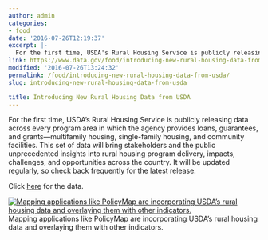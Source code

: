 ```yaml
---
author: admin
categories:
- food
date: '2016-07-26T12:19:37'
excerpt: |-
  For the first time, USDA's Rural Housing Service is publicly releasing data across every program area in which the agency provides loans, guarantees, and grants — multifamily housing, single-family housing, and community facilities.
link: https://www.data.gov/food/introducing-new-rural-housing-data-from-usda/
modified: '2016-07-26T13:24:32'
permalink: /food/introducing-new-rural-housing-data-from-usda/
slug: introducing-new-rural-housing-data-from-usda

title: Introducing New Rural Housing Data from USDA
---
```


For the first time, USDA’s Rural Housing Service is publicly releasing data across every program area in which the agency provides loans, guarantees, and grants—multifamily housing, single-family housing, and community facilities. This set of data will bring stakeholders and the public unprecedented insights into rural housing program delivery, impacts, challenges, and opportunities across the country. It will be updated regularly, so check back frequently for the latest release.

Click [here](https://catalog.data.gov/organization/4ae51f6c-467a-4f9d-b40a-2c52e83c326a?bureauCode=005%3A55&_bureauCode_limit=0) for the data.

[![Mapping applications like PolicyMap are incorporating USDA’s rural housing data and overlaying them with other indicators.](https://s3-us-gov-west-1.amazonaws.com/cg-0817d6e3-93c4-4de8-8b32-da6919464e61/unnamed-1024x386.jpg)](https://www.policymap.com/)Mapping applications like PolicyMap are incorporating USDA’s rural housing data and overlaying them with other indicators.
